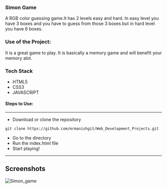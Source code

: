 ### Simon Game
A RGB color guessing game.It has 2 levels easy and hard. In easy level you have 3 boxes and you have to guess from those 3 boxes but in hard level you have 6 boxes.

### Use of the Project:
It is a great game to play. It is basically a memory game and will benefit your memory alot.

### Tech Stack
* HTML5
* CSS3
* JAVASCRIPT


#### Steps to Use:

---

- Download or clone the repository

```
git clone https://github.com/mrmanishgit/Web_Development_Projects.git
```

- Go to the directory
- Run the index.html file
- Start playing!

---

## Screenshots 
![Simon_game](https://user-images.githubusercontent.com/69195262/125393546-c5b57c80-e3c5-11eb-878f-7e57e9c8aa7d.png)
